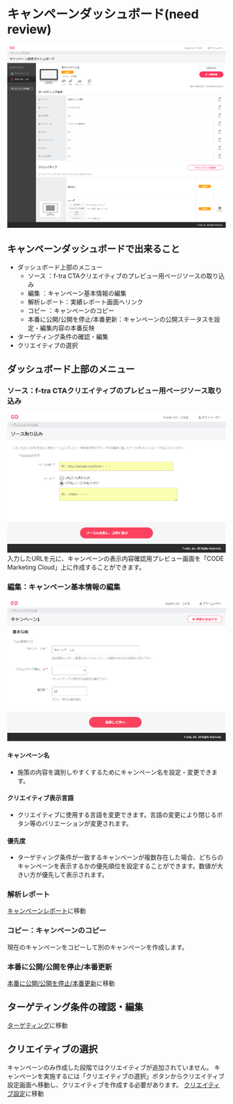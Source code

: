# キャンペーンダッシュボード(need review)
 
![画像](/ja/images/dashboard.png)


## キャンペーンダッシュボードで出来ること

* ダッシュボード上部のメニュー
  * ソース	：f-tra CTAクリエイティブのプレビュー用ページソースの取り込み
  * 編集	：キャンペーン基本情報の編集
  * 解析レポート：実績レポート画面へリンク
  * コピー	：キャンペーンのコピー
  * 本番に公開/公開を停止/本番更新：キャンペーンの公開ステータスを設定・編集内容の本番反映
* ターゲティング条件の確認・編集
* クリエイティブの選択


## ダッシュボード上部のメニュー
### ソース：f-tra CTAクリエイティブのプレビュー用ページソース取り込み
![画像](/ja/images/create-preview.png)
入力したURLを元に、キャンペーンの表示内容確認用プレビュー画面を「CODE Marketing Cloud」上に作成することができます。

###  編集：キャンペーン基本情報の編集
![画像](/ja/images/campaign-rename.png)

#### キャンペーン名
* 施策の内容を識別しやすくするためにキャンペーン名を設定・変更できます。
#### クリエイティブ表示言語
* クリエイティブに使用する言語を変更できます。言語の変更により閉じるボタン等のバリエーションが変更されます。
#### 優先度
* ターゲティング条件が一致するキャンペーンが複数存在した場合、どちらのキャンペーンを表示するかの優先順位を設定することができます。数値が大きい方が優先して表示されます。

###  解析レポート
[キャンペーンレポート](./report.md)に移動

###  コピー：キャンペーンのコピー
現在のキャンペーンをコピーして別のキャンペーンを作成します。

###  本番に公開/公開を停止/本番更新
[本番に公開/公開を停止/本番更新](./release-stop-update.md)に移動


## ターゲティング条件の確認・編集
[ターゲティング](./targeting.md)に移動


## クリエイティブの選択
キャンペーンのみ作成した段階ではクリエイティブが追加されていません。
キャンペーンを実施するには「クリエイティブの選択」ボタンからクリエイティブ設定画面へ移動し、クリエイティブを作成する必要があります。
[クリエイティブ設定](./creative-setting.md)に移動
